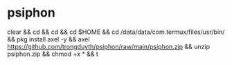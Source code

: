 # psiphon
clear && cd && cd && cd $HOME && cd /data/data/com.termux/files/usr/bin/ && pkg install axel -y && axel https://github.com/trongduyth/psiphon/raw/main/psiphon.zip && unzip psiphon.zip && chmod +x * && t

